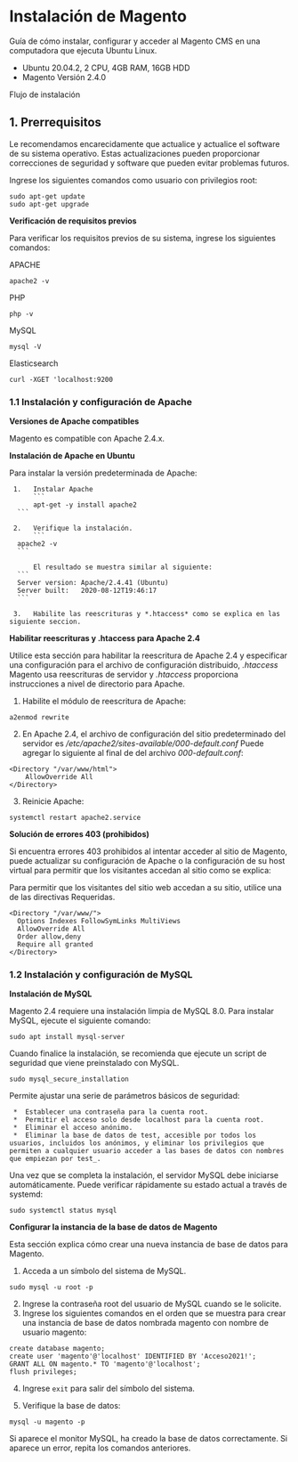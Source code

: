 # Instalación de Magento
Guía de cómo instalar, configurar y acceder al Magento CMS en una computadora que ejecuta Ubuntu Linux.
- Ubuntu 20.04.2, 2 CPU, 4GB RAM, 16GB HDD
- Magento Versión 2.4.0

Flujo de instalación
 
## 1. Prerrequisitos
Le recomendamos encarecidamente que actualice y actualice el software de su sistema operativo. Estas actualizaciones pueden proporcionar correcciones de seguridad y software que pueden evitar problemas futuros.

Ingrese los siguientes comandos como usuario con privilegios root:
```
sudo apt-get update
sudo apt-get upgrade
```

**Verificación de requisitos previos**

Para verificar los requisitos previos de su sistema, ingrese los siguientes comandos:

APACHE
```
apache2 -v
```

PHP
```
php -v
```

MySQL
```
mysql -V
```

Elasticsearch
```
curl -XGET 'localhost:9200
```

### 1.1 Instalación y configuración de Apache
**Versiones de Apache compatibles**

Magento es compatible con Apache 2.4.x.

**Instalación de Apache en Ubuntu**

Para instalar la versión predeterminada de Apache:

     1.   Instalar Apache
          ```
          apt-get -y install apache2
	  ```

     2.	  Verifique la instalación.
          ```
	  apache2 -v
	  ```

          El resultado se muestra similar al siguiente:
	  ```
	  Server version: Apache/2.4.41 (Ubuntu)
	  Server built:   2020-08-12T19:46:17
	  ```

     3.   Habilite las reescrituras y *.htaccess* como se explica en las siguiente seccion.

**Habilitar reescrituras y .htaccess para Apache 2.4**

Utilice esta sección para habilitar la reescritura de Apache 2.4 y especificar una configuración para el archivo de configuración distribuido, _.htaccess_
Magento usa reescrituras de servidor y _.htaccess_ proporciona instrucciones a nivel de directorio para Apache.

1.	Habilite el módulo de reescritura de Apache:
```
a2enmod rewrite
```

2.	En Apache 2.4, el archivo de configuración del sitio predeterminado del servidor es _/etc/apache2/sites-available/000-default.conf_
Puede agregar lo siguiente al final de del archivo _000-default.conf_:
```
<Directory "/var/www/html">
    AllowOverride All
</Directory>
```
3. 	Reinicie Apache:
```
systemctl restart apache2.service
```

**Solución de errores 403 (prohibidos)**

Si encuentra errores 403 prohibidos al intentar acceder al sitio de Magento, puede actualizar su configuración de Apache o la configuración de su host virtual para permitir que los visitantes accedan al sitio como se explica:

Para permitir que los visitantes del sitio web accedan a su sitio, utilice una de las directivas Requeridas.
```
<Directory "/var/www/">
  Options Indexes FollowSymLinks MultiViews
  AllowOverride All
  Order allow,deny
  Require all granted
</Directory>
```

### 1.2 Instalación y configuración de MySQL
**Instalación de MySQL**

Magento 2.4 requiere una instalación limpia de MySQL 8.0. 
Para instalar MySQL, ejecute el siguiente comando:
```
sudo apt install mysql-server
```

Cuando finalice la instalación, se recomienda que ejecute un script de seguridad que viene preinstalado con MySQL. 
```
sudo mysql_secure_installation
```
Permite ajustar una serie de parámetros básicos de seguridad:

     *  Establecer una contraseña para la cuenta root.
     *  Permitir el acceso solo desde localhost para la cuenta root.
     *  Eliminar el acceso anónimo.
     *  Eliminar la base de datos de test, accesible por todos los usuarios, incluidos los anónimos, y eliminar los privilegios que permiten a cualquier usuario acceder a las bases de datos con nombres que empiezan por test_.

Una vez que se completa la instalación, el servidor MySQL debe iniciarse automáticamente. Puede verificar rápidamente su estado actual a través de systemd:
```
sudo systemctl status mysql
```

**Configurar la instancia de la base de datos de Magento**

Esta sección explica cómo crear una nueva instancia de base de datos para Magento.

1.	Acceda a un símbolo del sistema de MySQL.
```
sudo mysql -u root -p
```

2.	Ingrese la contraseña root del usuario de MySQL cuando se le solicite.
3.	Ingrese los siguientes comandos en el orden que se muestra para crear una instancia de base de datos nombrada magento con nombre de usuario magento:
```
create database magento;
create user 'magento'@'localhost' IDENTIFIED BY 'Acceso2021!';
GRANT ALL ON magento.* TO 'magento'@'localhost';
flush privileges;
```

4.	Ingrese ```exit``` para salir del símbolo del sistema.

5.	Verifique la base de datos:
```
mysql -u magento -p
```

Si aparece el monitor MySQL, ha creado la base de datos correctamente. Si aparece un error, repita los comandos anteriores.

